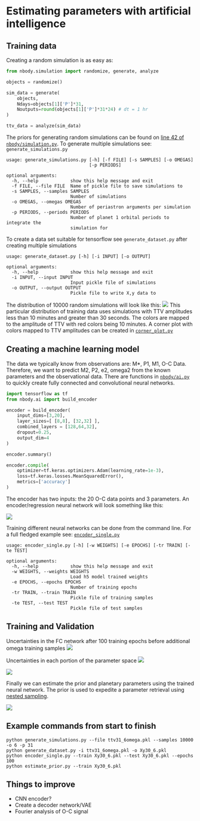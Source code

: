 # Estimating parameters with artificial intelligence 


## Training data
Creating a random simulation is as easy as:
```python
from nbody.simulation import randomize, generate, analyze

objects = randomize()

sim_data = generate(
    objects, 
    Ndays=objects[1]['P']*31, 
    Noutputs=round(objects[1]['P']*31*24) # dt = 1 hr
) 

ttv_data = analyze(sim_data)
```
The priors for generating random simulations can be found on [line 42 of `nbody/simulation.py`](). To generate multiple simulations see: `generate_simulations.py`

```
usage: generate_simulations.py [-h] [-f FILE] [-s SAMPLES] [-o OMEGAS]
                               [-p PERIODS]

optional arguments:
  -h, --help            show this help message and exit
  -f FILE, --file FILE  Name of pickle file to save simulations to
  -s SAMPLES, --samples SAMPLES
                        Number of simulations
  -o OMEGAS, --omegas OMEGAS
                        Number of periastron arguments per simulation
  -p PERIODS, --periods PERIODS
                        Number of planet 1 orbital periods to integrate the
                        simulation for
```
To create a data set suitable for tensorflow see `generate_dataset.py` after creating multiple simulations
```
usage: generate_dataset.py [-h] [-i INPUT] [-o OUTPUT]

optional arguments:
  -h, --help            show this help message and exit
  -i INPUT, --input INPUT
                        Input pickle file of simulations
  -o OUTPUT, --output OUTPUT
                        Pickle file to write X,y data to
```

The distribution of 10000 random simulations will look like this: 
![](simulation_train_distribution.png)
This particular distribution of training data uses simulations with TTV amplitudes less than 10 minutes and greater than 30 seconds. The colors are mapped to the amplitude of TTV with red colors being 10 minutes. A corner plot with colors mapped to TTV amplitudes can be created in [`corner_plot.py`]()

## Creating a machine learning model 
The data we typically know from observations are: M*, P1, M1, O-C Data. Therefore, we want to predict M2, P2, e2, omega2 from the known parameters and the observational data. There are functions in [`nbody/ai.py`]() to quickly create fully connected and convolutional neural networks. 

```python
import tensorflow as tf 
from nbody.ai import build_encoder

encoder = build_encoder(
    input_dims=[3,20], 
    layer_sizes=[ [8,8], [32,32] ],
    combined_layers = [128,64,32], 
    dropout=0.25,  
    output_dim=4
)

encoder.summary()

encoder.compile(
    optimizer=tf.keras.optimizers.Adam(learning_rate=1e-3), 
    loss=tf.keras.losses.MeanSquaredError(),
    metrics=['accuracy']
)
```

The encoder has two inputs: the 20 O-C data points and 3 parameters. An encoder/regression neural network will look something like this: 

![](encoder.png)

Training different neural networks can be done from the command line. For a full fledged example see: [`encoder_single.py`]()

```
usage: encoder_single.py [-h] [-w WEIGHTS] [-e EPOCHS] [-tr TRAIN] [-te TEST]

optional arguments:
  -h, --help            show this help message and exit
  -w WEIGHTS, --weights WEIGHTS
                        Load h5 model trained weights
  -e EPOCHS, --epochs EPOCHS
                        Number of training epochs
  -tr TRAIN, --train TRAIN
                        Pickle file of training samples
  -te TEST, --test TEST
                        Pickle file of test samples
```

## Training and Validation 
Uncertainties in the FC network after 100 training epochs before additional omega training samples
![](FC_hist.png)

Uncertainties in each portion of the parameter space 
![](FC_errors.png)

![](model_loss.png)

Finally we can estimate the prior and planetary parameters using the trained neural network. The prior is used to expedite a parameter retrieval using [nested sampling]().

![](NN_estimate.png)

## Example commands from start to finish
```
python generate_simulations.py --file ttv31_6omega.pkl --samples 10000 -o 6 -p 31
python generate_dataset.py -i ttv31_6omega.pkl -o Xy30_6.pkl
python encoder_single.py --train Xy30_6.pkl --test Xy30_6.pkl --epochs 100
python estimate_prior.py --train Xy30_6.pkl
```

## Things to improve
- CNN encoder?
- Create a decoder network/VAE
- Fourier analysis of O-C signal 